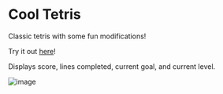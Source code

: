 # Cool Tetris
Classic tetris with some fun modifications!

Try it out [here](https://123xxgamer.github.io/cool-tetris/coolTetris.html)!

Displays score, lines completed, current goal, and current level.

![image](https://github.com/user-attachments/assets/f08fc751-11de-48db-87f5-7c19223b4232)
